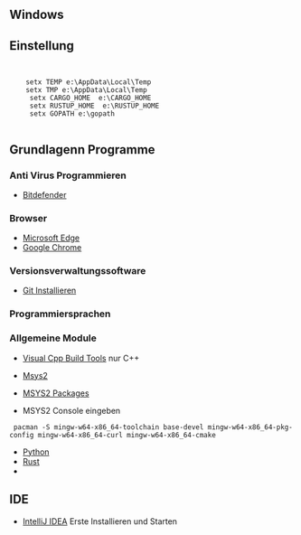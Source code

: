 ## Windows

## Einstellung

```


    setx TEMP e:\AppData\Local\Temp
    setx TMP e:\AppData\Local\Temp
     setx CARGO_HOME  e:\CARGO_HOME
     setx RUSTUP_HOME  e:\RUSTUP_HOME
     setx GOPATH e:\gopath
   
```

## Grundlagenn Programme


### Anti Virus Programmieren

* [Bitdefender](https://login.bitdefender.com/central/login.html?lang=de_DE&redirect_url=https:%2F%2Fcentral.bitdefender.com%2Factivity%3FbrowserLang%3Dde_DE)

### Browser

* [Microsoft Edge](https://www.microsoft.com/en-us/edge)
* [Google Chrome](https://www.google.de/chrome)
### Versionsverwaltungssoftware


* [Git Installieren](https://git-scm.com/)
### Programmiersprachen
### Allgemeine Module

* [Visual Cpp Build Tools](https://visualstudio.microsoft.com/de/downloads) nur C++
* [Msys2](https://www.msys2.org/)
* [MSYS2 Packages](https://packages.msys2.org/updates)

* MSYS2 Console eingeben


```
 pacman -S mingw-w64-x86_64-toolchain base-devel mingw-w64-x86_64-pkg-config mingw-w64-x86_64-curl mingw-w64-x86_64-cmake
```
* [Python](https://www.python.org/downloads/)
* [Rust](https://www.rust-lang.org/)
* 
## IDE
* [IntelliJ IDEA](https://www.jetbrains.com/idea/) Erste Installieren und Starten






